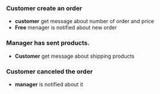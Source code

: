 ### Customer create an order
- **customer** get message about number of order and price
- **Free** menager is notified about new order

### Manager has sent products.
- **Customer** get message about shipping products

### Customer canceled the order
- **manager** is notified about it
